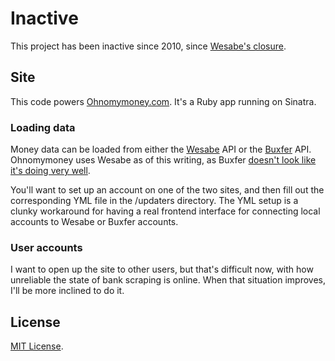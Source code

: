 # Inactive

This project has been inactive since 2010, since [Wesabe's closure](http://blog.precipice.org/why-wesabe-lost-to-mint).

## Site

This code powers [Ohnomymoney.com](http://ohnomymoney.com).  It's a Ruby app running on Sinatra.

### Loading data

Money data can be loaded from either the [Wesabe](http://wesabe.com) API or the [Buxfer](http://buxfer.com) API.  Ohnomymoney uses Wesabe as of this writing, as Buxfer [doesn't look like it's doing very well](http://getsatisfaction.com/buxfer/products/buxfer_wwwbuxfercom).  

You'll want to set up an account on one of the two sites, and then fill out the corresponding YML file in the /updaters directory.  The YML setup is a clunky workaround for having a real frontend interface for connecting local accounts to Wesabe or Buxfer accounts.


### User accounts

I want to open up the site to other users, but that's difficult now, with how unreliable the state of bank scraping is online.  When that situation improves, I'll be more inclined to do it.

## License

[MIT License](LICENSE).
